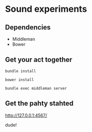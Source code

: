 # Sound experiments

## Dependencies

*	Middleman
*	Bower

## Get your act together

`bundle install`

`bower install`

`bundle exec middleman server`

## Get the pahty stahted

http://127.0.0.1:4567/

dude!